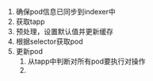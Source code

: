 1. 确保pod信息已同步到indexer中
2. 获取tapp
3. 预处理，设置默认值并更新缓存
4. 根据selector获取pod
5. 更新pod
    1. 从tapp中判断对所有pod要执行对操作
    2. 
